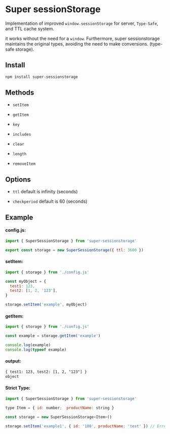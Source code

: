 # Super sessionStorage

Implementation of improved `window.sessionStorage` for server, `Type-Safe`, and TTL cache system.

it works without the need for a `window`. Furthermore, super sessionstorage maintains the original types, avoiding the need to make conversions. (type-safe storage).

## Install

```bash
npm install super-sessionstorage
```

## Methods

- `setItem`

- `getItem`

- `key`

- `includes`

- `clear`

- `length`

- `removeItem`

## Options

- `ttl` default is infinity (seconds)

- `checkperiod` default is 60 (seconds)

## Example

#### config.js:

```js
import { SuperSessionStorage } from 'super-sessionstorage'

export const storage = new SuperSessionStorage({ ttl: 3600 })
```

#### setItem:

```js
import { storage } from './config.js'

const myObject = {
  test1: 123,
  test2: [1, 2, '123'],
}

storage.setItem('example', myObject)
```

#### getItem:

```js
import { storage } from './config.js'

const example = storage.getItem('example')

console.log(example)
console.log(typeof example)
```

#### output:

```txt
{ test1: 123, test2: [1, 2, "123"] }
object
```

#### Strict Type:

```js
import { SuperSessionStorage } from 'super-sessionstorage'

type Item = { id: number;  productName: string }

const storage = new SuperSessionStorage<Item>()

storage.setItem('example1', { id: '100', productName: 'test' }) // Error: Id should be number
```
